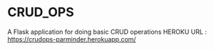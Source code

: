 # CRUD_OPS
A Flask application for doing basic CRUD operations
HEROKU URL : https://crudops-parminder.herokuapp.com/
